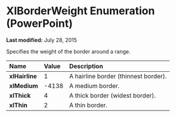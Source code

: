 
# XlBorderWeight Enumeration (PowerPoint)

 **Last modified:** July 28, 2015

Specifies the weight of the border around a range.


|**Name**|**Value**|**Description**|
|:-----|:-----|:-----|
| **xlHairline**|1|A hairline border (thinnest border).|
| **xlMedium**|-4138|A medium border.|
| **xlThick**|4|A thick border (widest border).|
| **xlThin**|2|A thin border.|
